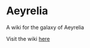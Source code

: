 # Aeyrelia
A wiki for the galaxy of Aeyrelia

Visit the wiki [here](https://github.com/davemurdock55/aeyrelia-wiki/wiki)

